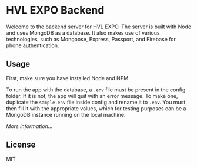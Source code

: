 # HVL EXPO Backend

Welcome to the backend server for HVL EXPO. The server is built with Node and uses MongoDB as a database. It also makes use of various technologies, such as Mongoose, Express, Passport, and Firebase for phone authentication.

## Usage

First, make sure you have installed Node and NPM.

To run the app with the database, a `.env` file must be present in the config folder. If it is not, the app will quit with an error message. To make one, duplicate the `sample.env` file inside config and rename it to `.env`. You must then fill it with the appropriate values, which for testing purposes can be a MongoDB instance running on the local machine.

*More information...*

## License

MIT
